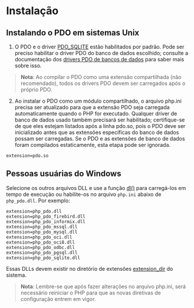 # Instalação

## Instalando o PDO em sistemas Unix

1. O PDO e o driver [PDO_SQLITE](https://www.php.net/manual/pt_BR/ref.pdo-sqlite.php) estão habilitados por padrão. Pode ser preciso habilitar o driver PDO do banco de dados escolhido; consulte a documentação dos [drivers PDO de bancos de dados](https://www.php.net/manual/pt_BR/pdo.drivers.php) para saber mais sobre isso.

> **Nota**: Ao compilar o PDO como uma extensão compartilhada (não recomendado), todos os drivers PDO devem ser carregados após o próprio PDO.

2. Ao instalar o PDO como um módulo compartilhado, o arquivo php.ini precisa ser atualizado para que a extensão PDO seja carregada automaticamente quando o PHP for executado. Qualquer driver de banco de dados usado também precisará ser habilitado; certifique-se de que eles estejam listados após a linha pdo.so, pois o PDO deve ser inicializado antes que as extensões específicas do banco de dados possam ser carregadas. Se o PDO e as extensões de banco de dados foram compilados estaticamente, esta etapa pode ser ignorada.

```plaintext
extension=pdo.so
```

## Pessoas usuárias do Windows

Selecione os outros arquivos DLL e use a função [dl()](https://www.php.net/manual/pt_BR/function.dl.php) para carregá-los em tempo de execução ou habilite-os no arquivo `php.ini` abaixo de `php_pdo.dll`. Por exemplo:

```plaintext
extension=php_pdo.dll
extension=php_pdo_firebird.dll
extension=php_pdo_informix.dll
extension=php_pdo_mssql.dll
extension=php_pdo_mysql.dll
extension=php_pdo_oci.dll
extension=php_pdo_oci8.dll
extension=php_pdo_odbc.dll
extension=php_pdo_pgsql.dll
extension=php_pdo_sqlite.dll
```

Essas DLLs devem existir no diretório de extensões [extension_dir](https://www.php.net/manual/pt_BR/ini.core.php#ini.extension-dir) do sistema.

> **Nota**: Lembre-se que após fazer alterações no arquivo php.ini, será necessário reiniciar o PHP para que as novas diretivas de configuração entrem em vigor.